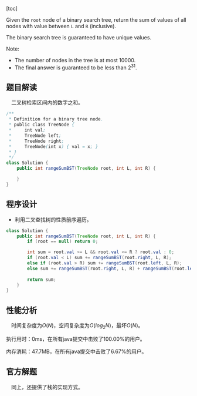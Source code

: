 [toc]

Given the `root` node of a binary search tree, return the sum of values of all nodes with value between `L` and `R` (inclusive).

The binary search tree is guaranteed to have unique values.



Note:

* The number of nodes in the tree is at most $10000$.
* The final answer is guaranteed to be less than $2^{31}$.



## 题目解读

&emsp;二叉树检索区间内的数字之和。

```java
/**
 * Definition for a binary tree node.
 * public class TreeNode {
 *     int val;
 *     TreeNode left;
 *     TreeNode right;
 *     TreeNode(int x) { val = x; }
 * }
 */
class Solution {
    public int rangeSumBST(TreeNode root, int L, int R) {

    }
}
```

## 程序设计

* 利用二叉查找树的性质前序遍历。

```java
class Solution {
    public int rangeSumBST(TreeNode root, int L, int R) {
        if (root == null) return 0;

        int sum = root.val >= L && root.val <= R ? root.val : 0;
        if (root.val < L) sum += rangeSumBST(root.right, L, R);
        else if (root.val > R) sum += rangeSumBST(root.left, L, R);
        else sum += rangeSumBST(root.right, L, R) + rangeSumBST(root.left, L, R);
        
        return sum;
    }
}
```

## 性能分析

&emsp;时间复杂度为$O(N)$，空间复杂度为$O(log_2N)$，最坏$O(N)$。

执行用时：0ms，在所有java提交中击败了100.00%的用户。

内存消耗：47.7MB，在所有java提交中击败了6.67%的用户。

## 官方解题

&emsp;同上，还提供了栈的实现方式。